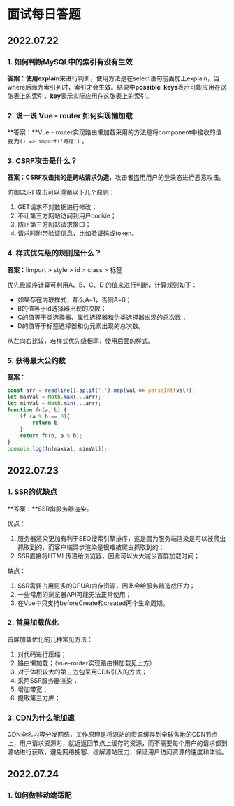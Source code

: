 # 面试每日答题

## 2022.07.22

### 1. 如何判断MySQL中的索引有没有生效

**答案：**使用**explain**来进行判断，使用方法是在select语句前面加上explain，当where后面为索引列时，索引才会生效。结果中**possible_keys**表示可能应用在这张表上的索引，**key**表示实际应用在这张表上的索引。



### 2. 说一说 Vue - router 如何实现懒加载

**答案：**Vue - router实现路由懒加载采用的方法是将component中接收的值变为`() => import('路径')` 。



### 3. CSRF攻击是什么？

**答案：**CSRF攻击指的是**跨站请求伪造**，攻击者盗用用户的登录态进行恶意攻击。

防御CSRF攻击可以遵循以下几个原则：

1. GET请求不对数据进行修改；
2. 不让第三方网站访问到用户cookie；
3. 防止第三方网站请求接口；
4. 请求时附带验证信息，比如验证码或token。



### 4. 样式优先级的规则是什么？

**答案：**!import > style > id > class > 标签

优先级顺序计算可利用A、B、C、D 的值来进行判断，计算规则如下：

* 如果存在内联样式，那么A=1，否则A=0；
* B的值等于id选择器出现的次数；
* C的值等于类选择器、属性选择器和伪类选择器出现的总次数；
* D的值等于标签选择器和伪元素出现的总次数。

从左向右比较，若样式优先级相同，使用后面的样式。



### 5. 获得最大公约数

**答案：**

```js
const arr = readline().split(' ').map(val => parseInt(val));
let maxVal = Math.max(...arr);
let minVal = Math.min(...arr);
function fn(a, b) {
    if (a % b == 0){
        return b;
    } 
    return fn(b, a % b);
}
console.log(fn(maxVal, minVal));
```

## 2022.07.23

### 1. SSR的优缺点

**答案：**SSR指服务器渲染。

优点：

1. 服务器渲染更加有利于SEO搜索引擎排序，这是因为服务端渲染是可以被爬虫抓取到的，而客户端异步渲染是很难被爬虫抓取到的；
2. SSR直接将HTML传递给浏览器，因此可以大大减少首屏加载时间；

缺点：

1. SSR需要占用更多的CPU和内存资源，因此会给服务器造成压力；
2. 一些常用的浏览器API可能无法正常使用；
3. 在Vue中只支持beforeCreate和created两个生命周期。

### 2. 首屏加载优化

首屏加载优化的几种常见方法：

1. 对代码进行压缩；
2. 路由懒加载；（vue-router实现路由懒加载见上方）
3. 对于体积较大的第三方包采用CDN引入的方式；
4. 采用SSR服务器渲染；
5. 增加带宽；
6. 提取第三方库；

### 3. CDN为什么能加速

CDN全名内容分发网络，工作原理是将源站的资源缓存到全球各地的CDN节点上，用户请求资源时，就近返回节点上缓存的资源，而不需要每个用户的请求都到源站进行获取，避免网络拥塞、缓解源站压力，保证用户访问资源的速度和体验。

## 2022.07.24

### 1. 如何做移动端适配

